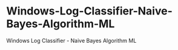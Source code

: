 # Windows-Log-Classifier-Naive-Bayes-Algorithm-ML
Windows Log Classifier - Naive Bayes Algorithm ML

